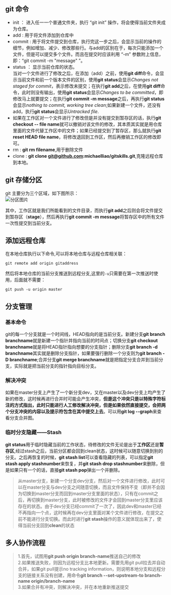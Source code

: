 ## git 命令
* init ： 进入任一一个普通文件夹，执行 “git init” 操作，将会使得当前文件夹成为仓库。
* add : 用于将文件添加到仓库中
* commit : 用于将文件提交到仓库，执行完这一步之后，会显示当前的操作的细节，例如增加、减少、修改那些行。与add的区别在于，每次只能添加一个文件，但是可以提交多个文件。而且在提交时应该利用 “-m” 参数附上信息，即：“git commit -m "message" ”。
* status ： 显示当前仓库的状态。<br>
当对一个文件进行了修改之后，在添加（add）之前，使用**git diff**命令，会显示当前文件和前一个版本文件的区别，使用**git status**会显示*Changes not staged for commit*，表示修改未提交；在执行**git add**之后，在使用**git diff**命令，此时则没有输出，使用**git status**会显示*Changes to be committed*，即修改马上就要提交；在执行**git commit -m message**之后，再执行**git status**会显示*nothing to commit, working tree clean*;如果新建一个文件，还没有add，执行**git status**会显示*Untracked file*.
* 如果在工作区对一个文件进行了修改但是并没有提交到暂存区的话，执行**git checkout -- file name**就可以撤销对该文件的修改，其本质其实就是用仓库里面的文件代替工作区中的文件；如果已经提交到了暂存区，那么就执行**git reset HEAD file name**，将修改退回到工作区，然后再撤销工作区的修改即可。
* rm : **git rm filename**,用于删除文件
* clone : **git clone git@github.com:michaelliao/gitskills.git**,克隆远程仓库到本地。
## git 存储分区
git 主要分为三个区域，如下图所示：<br>
![分区图片](https://github.com/HappyCodingJoe/GitSkills/blob/master/GitPartition.png)

其中，工作区就是我们所能看到的文件目录，而执行**git add**之后则会将文件提交到暂存区（**stage**），然后再执行**git commit -m message**将暂存区中的所有文件一次性提交到当前分支。
## 添加远程仓库
在本地仓库执行以下命令,可以将本地仓库与远程仓库相关联：
```
git remote add origin gitaddress
```
然后将本地仓库的当前分支推送到远程分支,这里的`-u`只需要在第一次推送时使用，后面就不需要：
```
git push -u origin master
```
## 分支管理
### 基本命令
git的每一个分支就是一个时间线，HEAD指向的是当前分支。新建分支**git branch branchname**就是新建一个指针并指向当前的时间点；切换分支**git checkout branchname**就是将HEAD指针指向想要的分支指针；删除分支**git branch -d branchname**其实就是删除分支指针，如果要强行删除一个分支则为**git branch -D branchname**;合并分支**git merge branchname**就是把指定分支合并到当前分支，实际就是把当前分支的指针指向目标分支。
### 解决冲突
如果在master分支上产生了一个新分支dev，又在master以及dev分支上均产生了新的修改，这时候再进行合并时可能会产生冲突，**但是这个冲突只是以特殊字符标注的方式指出，此时只能进行人工修改解决冲突，但是如果依然直接提交，会把两个分支冲突的内容以及提示符包含在其中提交上去**。可以用**git log --graph**来查看分支合并图。
### 临时分支隐藏——Stash
**git status**用于临时隐藏当前的工作状态，待修改的文件无论是出于**工作区**还是**暂存区**,经过stash之后，当前分区都会回到clean状态，这时候可以随意切换到别的分支。之后再恢复的时候，**git stash list**可以查看隐藏的列表，可以指定**git stash apply stashnumber**来恢复，并**git stash drop stashnumber**来删除，但是如果只有一个的话，直接**git stash pop**弹出一个并删除。
>从master分支，新建一个分支dev分支，然后对一个文件进行修改，此时可以在master分支与dev分支之间随意切换，而且文件保持不变（即并不会因为切换到master分支而回到master分支里面的状态），只有在commit之后，再切换到master分支，此时被修改的文件才会回到master分支里应该存在的状态。由于dev分支已经commit了一次了，因此dev和master已经不再指向一个点，这时候再在dev分支里面对某个文件进行修改，在提交之前不能进行分支切换。而此时进行**git stash**操作的意义就体现出来了，使得当前分支回到**clean**的状态
## 多人协作流程
>1.首先，试图用**git push origin branch-name**推送自己的修改<br>
2.如果推送失败，则因为远程分支比本地更新。需要先用git pull拉去并自动合并，如果git pull提示no tracking information，则说明本地分支和远程分支的链接关系没有创建，用命令**git branch --set-upstream-to branch-name origin/branch-name**<br>
3.如果合并有冲突，则解决冲突，并在本地重新推送提交<br>
